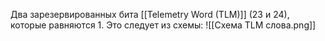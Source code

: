 Два зарезервированных бита [[Telemetry Word (TLM)]] ($23$ и $24$), которые равняются $1$. Это следует из схемы:
![[Схема TLM слова.png]]
